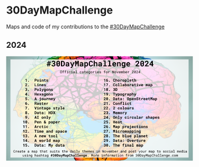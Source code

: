 # 30DayMapChallenge

Maps and code of my contributions to the [#30DayMapChallenge](https://github.com/tjukanovt/30DayMapChallenge) 

## 2024

![Themes for the maps. See more below.](https://github.com/tjukanovt/30DayMapChallenge/raw/main/images/flyers/30dmc_2024.png)
